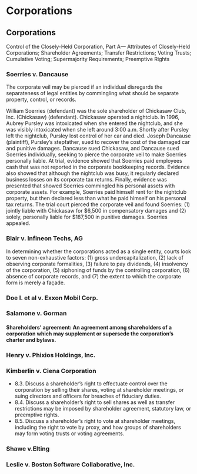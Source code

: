 # Corporations

## Corporations

Control of the Closely-Held Corporation, Part A— Attributes of Closely-Held Corporations; Shareholder Agreements; Transfer Restrictions; Voting Trusts; Cumulative Voting; Supermajority Requirements; Preemptive Rights



### Soerries v. Dancause

The corporate veil may be pierced if an individual disregards the separateness of legal entities by commingling what should be separate property, control, or records.

William Soerries (defendant) was the sole shareholder of Chickasaw Club, Inc. (Chickasaw) (defendant). Chickasaw operated a nightclub. In 1996, Aubrey Pursley was intoxicated when she entered the nightclub, and she was visibly intoxicated when she left around 3:00 a.m. Shortly after Pursley left the nightclub, Pursley lost control of her car and died. Joseph Dancause (plaintiff), Pursley’s stepfather, sued to recover the cost of the damaged car and punitive damages. Dancause sued Chickasaw, and Dancause sued Soerries individually, seeking to pierce the corporate veil to make Soerries personally liable. At trial, evidence showed that Soerries paid employees cash that was not reported in the corporate bookkeeping records. Evidence also showed that although the nightclub was busy, it regularly declared business losses on its corporate tax returns. Finally, evidence was presented that showed Soerries commingled his personal assets with corporate assets. For example, Soerries paid himself rent for the nightclub property, but then declared less than what he paid himself on his personal tax returns. The trial court pierced the corporate veil and found Soerries: (1) jointly liable with Chickasaw for $6,500 in compensatory damages and (2) solely, personally liable for $187,500 in punitive damages. Soerries appealed.



### Blair v. Infineon  Techs, AG

In determining whether the corporations acted as a single entity, courts look to seven non-exhaustive factors: (1) gross undercapitalization, (2) lack of observing corporate formalities, (3) failure to pay dividends, (4) insolvency of the corporation, (5) siphoning of funds by the controlling corporation, (6) absence of corporate records, and (7) the extent to which the corporate form is merely a façade.



### Doe I. et al v. Exxon Mobil Corp.







### Salamone v. Gorman

#### Shareholders’ agreement: An agreement among shareholders of a corporation which may supplement or supersede the corporation’s charter and bylaws.





### Henry v. Phixios Holdings, Inc.

###

### Kimberlin v. Ciena Corporation



* 8.3. Discuss a shareholder’s right to effectuate control over the corporation by selling their shares, voting at shareholder meetings, or suing directors and officers for breaches of fiduciary duties.
* 8.4. Discuss a shareholder’s right to sell shares as well as transfer restrictions may be imposed by shareholder agreement, statutory law, or preemptive rights.
* 8.5. Discuss a shareholder’s right to vote at shareholder meetings, including the right to vote by proxy, and how groups of shareholders may form voting trusts or voting agreements.

### Shawe v.Elting



### Leslie v. Boston Software Collaborative, Inc.

